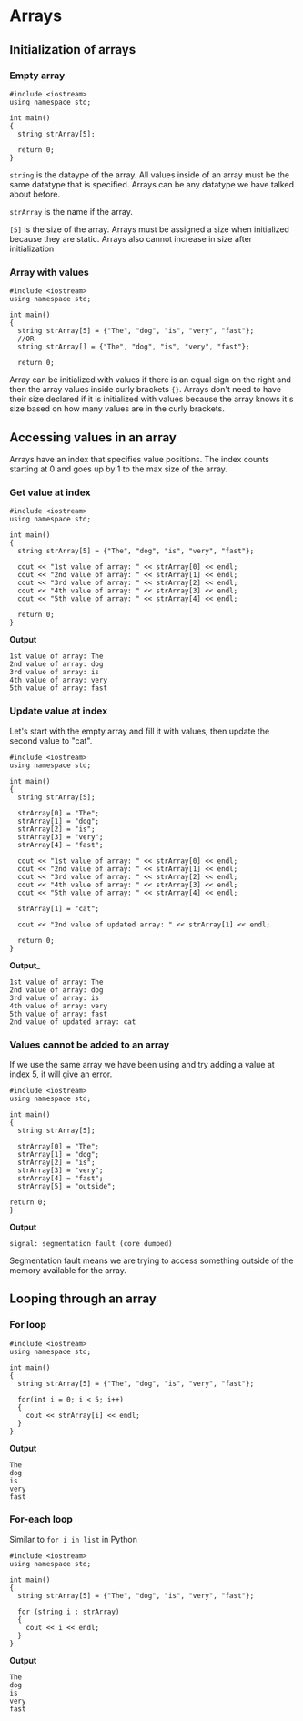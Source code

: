 # Arrays

## Initialization of arrays

### Empty array
```
#include <iostream>
using namespace std;

int main() 
{
  string strArray[5];
  
  return 0;
}
```

```string``` is the dataype of the array. All values inside of an array must be the same datatype that is specified. Arrays can be any datatype we have talked about before.

```strArray``` is the name if the array.

```[5]``` is the size of the array. Arrays must be assigned a size when initialized because they are static. Arrays also cannot increase in size after initialization

### Array with values
```
#include <iostream>
using namespace std;

int main() 
{
  string strArray[5] = {"The", "dog", "is", "very", "fast"};
  //OR
  string strArray[] = {"The", "dog", "is", "very", "fast"};
  
  return 0;
```

Array can be initialized with values if there is an equal sign on the right and then the array values inside curly brackets ```{}```. Arrays don't need to have their size declared if it is initialized with values because the array knows it's size based on how many values are in the curly brackets.

## Accessing values in an array

Arrays have an index that specifies value positions. The index counts starting at 0 and goes up by 1 to the max size of the array.

### Get value at index
```
#include <iostream>
using namespace std;

int main() 
{
  string strArray[5] = {"The", "dog", "is", "very", "fast"};

  cout << "1st value of array: " << strArray[0] << endl;
  cout << "2nd value of array: " << strArray[1] << endl;
  cout << "3rd value of array: " << strArray[2] << endl;
  cout << "4th value of array: " << strArray[3] << endl;
  cout << "5th value of array: " << strArray[4] << endl;
  
  return 0;
}
```

__Output__
```
1st value of array: The
2nd value of array: dog
3rd value of array: is
4th value of array: very
5th value of array: fast
```

### Update value at index
Let's start with the empty array and fill it with values, then update the second value to "cat".

```
#include <iostream>
using namespace std;

int main() 
{
  string strArray[5];

  strArray[0] = "The";
  strArray[1] = "dog";
  strArray[2] = "is";
  strArray[3] = "very";
  strArray[4] = "fast";

  cout << "1st value of array: " << strArray[0] << endl;
  cout << "2nd value of array: " << strArray[1] << endl;
  cout << "3rd value of array: " << strArray[2] << endl;
  cout << "4th value of array: " << strArray[3] << endl;
  cout << "5th value of array: " << strArray[4] << endl;

  strArray[1] = "cat";

  cout << "2nd value of updated array: " << strArray[1] << endl;
  
  return 0;
}
```

__Output___
```
1st value of array: The
2nd value of array: dog
3rd value of array: is
4th value of array: very
5th value of array: fast
2nd value of updated array: cat
```

### Values cannot be added to an array
If we use the same array we have been using and try adding a value at index 5, it will give an error.
```
#include <iostream>
using namespace std;

int main() 
{
  string strArray[5];

  strArray[0] = "The";
  strArray[1] = "dog";
  strArray[2] = "is";
  strArray[3] = "very";
  strArray[4] = "fast";
  strArray[5] = "outside";

return 0;
}
```

__Output__
```
signal: segmentation fault (core dumped)
```
Segmentation fault means we are trying to access something outside of the memory available for the array.


## Looping through an array

### For loop
```
#include <iostream>
using namespace std;

int main() 
{
  string strArray[5] = {"The", "dog", "is", "very", "fast"};

  for(int i = 0; i < 5; i++)
  {
    cout << strArray[i] << endl;
  }
}
```

__Output__
```
The
dog
is
very
fast
```

### For-each loop
Similar to ```for i in list``` in Python

```
#include <iostream>
using namespace std;

int main() 
{
  string strArray[5] = {"The", "dog", "is", "very", "fast"};

  for (string i : strArray)
  {
    cout << i << endl;
  }
}
```

__Output__
```
The
dog
is
very
fast
```
